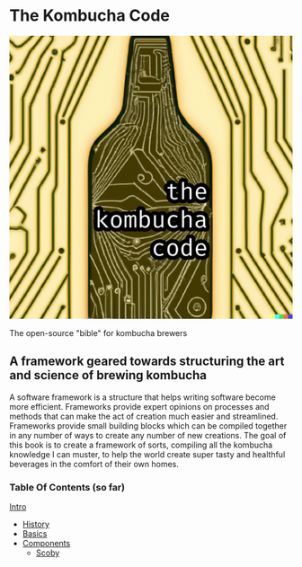 # The Kombucha Code

![](./book/front-cover.png?raw=true)

The open-source "bible" for kombucha brewers

## A framework geared towards structuring the art and science of brewing kombucha

A software framework is a structure that helps writing software become more efficient. Frameworks provide expert opinions on processes and methods that can make the act of creation much easier and streamlined. Frameworks provide small building blocks which can be compiled together in any number of ways to create any number of new creations. The goal of this book is to create a framework of sorts, compiling all the kombucha knowledge I can muster, to help the world create super tasty and healthful beverages in the comfort of their own homes. 

### Table Of Contents (so far)

[Intro](./intro/preface.md)

- [History](./history/roots.md)
- [Basics](./basics/all-about-bucha.md)
- [Components](./components/blueprint.md)
    - [Scoby](./components/scoby-starter.md)